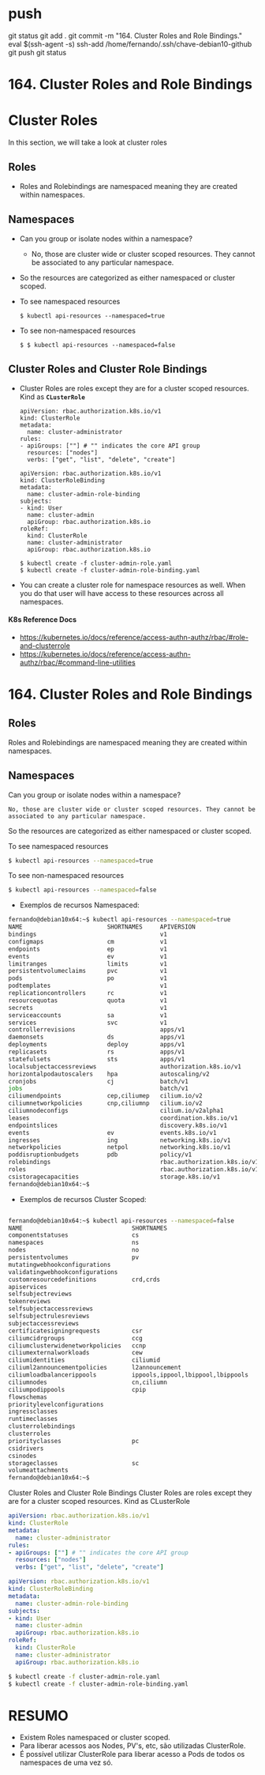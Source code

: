 



# #################################################################################################################################################
# #################################################################################################################################################
# #################################################################################################################################################
# #################################################################################################################################################
# #################################################################################################################################################
# push

git status
git add .
git commit -m "164. Cluster Roles and Role Bindings."
eval $(ssh-agent -s)
ssh-add /home/fernando/.ssh/chave-debian10-github
git push
git status


# #################################################################################################################################################
# #################################################################################################################################################
# #################################################################################################################################################
# #################################################################################################################################################
# #################################################################################################################################################
#  164. Cluster Roles and Role Bindings

# Cluster Roles  
In this section, we will take a look at cluster roles

## Roles
- Roles and Rolebindings are namespaced meaning they are created within namespaces.
  
  
## Namespaces
- Can you group or isolate nodes within  a namespace?
  - No, those are cluster wide or cluster scoped resources. They cannot be associated to any particular namespace.
  
  
- So the resources are categorized as either namespaced or cluster scoped.
  
- To see namespaced resources
  ```
  $ kubectl api-resources --namespaced=true
  ```
- To see non-namespaced resources
  ```
  $ $ kubectl api-resources --namespaced=false
  ```
  
  
## Cluster Roles and Cluster Role Bindings
- Cluster Roles are roles except they are for a cluster scoped resources. Kind as **`CLusterRole`** 
  ```
  apiVersion: rbac.authorization.k8s.io/v1
  kind: ClusterRole
  metadata:
    name: cluster-administrator
  rules:
  - apiGroups: [""] # "" indicates the core API group
    resources: ["nodes"]
    verbs: ["get", "list", "delete", "create"]
  ```
  ```
  apiVersion: rbac.authorization.k8s.io/v1
  kind: ClusterRoleBinding
  metadata:
    name: cluster-admin-role-binding
  subjects:
  - kind: User
    name: cluster-admin
    apiGroup: rbac.authorization.k8s.io
  roleRef:
    kind: ClusterRole
    name: cluster-administrator
    apiGroup: rbac.authorization.k8s.io
  ```
  ```
  $ kubectl create -f cluster-admin-role.yaml
  $ kubectl create -f cluster-admin-role-binding.yaml
  ```
  
  
- You can create a cluster role for namespace resources as well. When you do that user will have access to these resources across all namespaces.

#### K8s Reference Docs
- https://kubernetes.io/docs/reference/access-authn-authz/rbac/#role-and-clusterrole
- https://kubernetes.io/docs/reference/access-authn-authz/rbac/#command-line-utilities
  
  




# #################################################################################################################################################
# #################################################################################################################################################
# #################################################################################################################################################
# #################################################################################################################################################
# #################################################################################################################################################
#  164. Cluster Roles and Role Bindings


## Roles

Roles and Rolebindings are namespaced meaning they are created within namespaces.


## Namespaces

Can you group or isolate nodes within a namespace?

    No, those are cluster wide or cluster scoped resources. They cannot be associated to any particular namespace.






So the resources are categorized as either namespaced or cluster scoped.

To see namespaced resources

~~~~bash
$ kubectl api-resources --namespaced=true
~~~~

To see non-namespaced resources

~~~~bash
$ kubectl api-resources --namespaced=false
~~~~




- Exemplos de recursos Namespaced:

~~~~bash
fernando@debian10x64:~$ kubectl api-resources --namespaced=true
NAME                        SHORTNAMES     APIVERSION                     NAMESPACED   KIND
bindings                                   v1                             true         Binding
configmaps                  cm             v1                             true         ConfigMap
endpoints                   ep             v1                             true         Endpoints
events                      ev             v1                             true         Event
limitranges                 limits         v1                             true         LimitRange
persistentvolumeclaims      pvc            v1                             true         PersistentVolumeClaim
pods                        po             v1                             true         Pod
podtemplates                               v1                             true         PodTemplate
replicationcontrollers      rc             v1                             true         ReplicationController
resourcequotas              quota          v1                             true         ResourceQuota
secrets                                    v1                             true         Secret
serviceaccounts             sa             v1                             true         ServiceAccount
services                    svc            v1                             true         Service
controllerrevisions                        apps/v1                        true         ControllerRevision
daemonsets                  ds             apps/v1                        true         DaemonSet
deployments                 deploy         apps/v1                        true         Deployment
replicasets                 rs             apps/v1                        true         ReplicaSet
statefulsets                sts            apps/v1                        true         StatefulSet
localsubjectaccessreviews                  authorization.k8s.io/v1        true         LocalSubjectAccessReview
horizontalpodautoscalers    hpa            autoscaling/v2                 true         HorizontalPodAutoscaler
cronjobs                    cj             batch/v1                       true         CronJob
jobs                                       batch/v1                       true         Job
ciliumendpoints             cep,ciliumep   cilium.io/v2                   true         CiliumEndpoint
ciliumnetworkpolicies       cnp,ciliumnp   cilium.io/v2                   true         CiliumNetworkPolicy
ciliumnodeconfigs                          cilium.io/v2alpha1             true         CiliumNodeConfig
leases                                     coordination.k8s.io/v1         true         Lease
endpointslices                             discovery.k8s.io/v1            true         EndpointSlice
events                      ev             events.k8s.io/v1               true         Event
ingresses                   ing            networking.k8s.io/v1           true         Ingress
networkpolicies             netpol         networking.k8s.io/v1           true         NetworkPolicy
poddisruptionbudgets        pdb            policy/v1                      true         PodDisruptionBudget
rolebindings                               rbac.authorization.k8s.io/v1   true         RoleBinding
roles                                      rbac.authorization.k8s.io/v1   true         Role
csistoragecapacities                       storage.k8s.io/v1              true         CSIStorageCapacity
fernando@debian10x64:~$

~~~~



- Exemplos de recursos Cluster Scoped:

~~~~bash

fernando@debian10x64:~$ kubectl api-resources --namespaced=false
NAME                               SHORTNAMES                          APIVERSION                             NAMESPACED   KIND
componentstatuses                  cs                                  v1                                     false        ComponentStatus
namespaces                         ns                                  v1                                     false        Namespace
nodes                              no                                  v1                                     false        Node
persistentvolumes                  pv                                  v1                                     false        PersistentVolume
mutatingwebhookconfigurations                                          admissionregistration.k8s.io/v1        false        MutatingWebhookConfiguration
validatingwebhookconfigurations                                        admissionregistration.k8s.io/v1        false        ValidatingWebhookConfiguration
customresourcedefinitions          crd,crds                            apiextensions.k8s.io/v1                false        CustomResourceDefinition
apiservices                                                            apiregistration.k8s.io/v1              false        APIService
selfsubjectreviews                                                     authentication.k8s.io/v1               false        SelfSubjectReview
tokenreviews                                                           authentication.k8s.io/v1               false        TokenReview
selfsubjectaccessreviews                                               authorization.k8s.io/v1                false        SelfSubjectAccessReview
selfsubjectrulesreviews                                                authorization.k8s.io/v1                false        SelfSubjectRulesReview
subjectaccessreviews                                                   authorization.k8s.io/v1                false        SubjectAccessReview
certificatesigningrequests         csr                                 certificates.k8s.io/v1                 false        CertificateSigningRequest
ciliumcidrgroups                   ccg                                 cilium.io/v2alpha1                     false        CiliumCIDRGroup
ciliumclusterwidenetworkpolicies   ccnp                                cilium.io/v2                           false        CiliumClusterwideNetworkPolicy
ciliumexternalworkloads            cew                                 cilium.io/v2                           false        CiliumExternalWorkload
ciliumidentities                   ciliumid                            cilium.io/v2                           false        CiliumIdentity
ciliuml2announcementpolicies       l2announcement                      cilium.io/v2alpha1                     false        CiliumL2AnnouncementPolicy
ciliumloadbalancerippools          ippools,ippool,lbippool,lbippools   cilium.io/v2alpha1                     false        CiliumLoadBalancerIPPool
ciliumnodes                        cn,ciliumn                          cilium.io/v2                           false        CiliumNode
ciliumpodippools                   cpip                                cilium.io/v2alpha1                     false        CiliumPodIPPool
flowschemas                                                            flowcontrol.apiserver.k8s.io/v1beta3   false        FlowSchema
prioritylevelconfigurations                                            flowcontrol.apiserver.k8s.io/v1beta3   false        PriorityLevelConfiguration
ingressclasses                                                         networking.k8s.io/v1                   false        IngressClass
runtimeclasses                                                         node.k8s.io/v1                         false        RuntimeClass
clusterrolebindings                                                    rbac.authorization.k8s.io/v1           false        ClusterRoleBinding
clusterroles                                                           rbac.authorization.k8s.io/v1           false        ClusterRole
priorityclasses                    pc                                  scheduling.k8s.io/v1                   false        PriorityClass
csidrivers                                                             storage.k8s.io/v1                      false        CSIDriver
csinodes                                                               storage.k8s.io/v1                      false        CSINode
storageclasses                     sc                                  storage.k8s.io/v1                      false        StorageClass
volumeattachments                                                      storage.k8s.io/v1                      false        VolumeAttachment
fernando@debian10x64:~$

~~~~












Cluster Roles and Cluster Role Bindings
Cluster Roles are roles except they are for a cluster scoped resources. Kind as CLusterRole

~~~~yaml
apiVersion: rbac.authorization.k8s.io/v1
kind: ClusterRole
metadata:
  name: cluster-administrator
rules:
- apiGroups: [""] # "" indicates the core API group
  resources: ["nodes"]
  verbs: ["get", "list", "delete", "create"]
~~~~


~~~~yaml
apiVersion: rbac.authorization.k8s.io/v1
kind: ClusterRoleBinding
metadata:
  name: cluster-admin-role-binding
subjects:
- kind: User
  name: cluster-admin
  apiGroup: rbac.authorization.k8s.io
roleRef:
  kind: ClusterRole
  name: cluster-administrator
  apiGroup: rbac.authorization.k8s.io
~~~~


~~~~bash
$ kubectl create -f cluster-admin-role.yaml
$ kubectl create -f cluster-admin-role-binding.yaml
~~~~










# #################################################################################################################################################
# #################################################################################################################################################
# #################################################################################################################################################
# #################################################################################################################################################
# #################################################################################################################################################
# RESUMO

- Existem Roles  namespaced or cluster scoped.
- Para liberar acessos aos Nodes, PV's, etc, são utilizadas ClusterRole.
- É possível utilizar ClusterRole para liberar acesso a Pods de todos os namespaces de uma vez só.